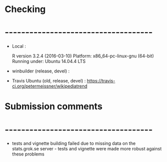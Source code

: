 # Checking
# ------------------------------------

- Local :
  
  R version 3.2.4 (2016-03-10)
  Platform: x86_64-pc-linux-gnu (64-bit)
  Running under: Ubuntu 14.04.4 LTS

- winbuilder (release, devel) :
  
  
- Travis Ubuntu (old, release, devel) :
  https://travis-ci.org/petermeissner/wikipediatrend



# Submission comments 
# ------------------------------------

- tests and vignette building failed due to missing data on the stats.grok.se server - tests and vignette were made more robust against these problems
